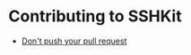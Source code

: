 # Contributing to SSHKit

 * [Don't push your pull request](http://www.igvita.com/2011/12/19/dont-push-your-pull-requests/)
